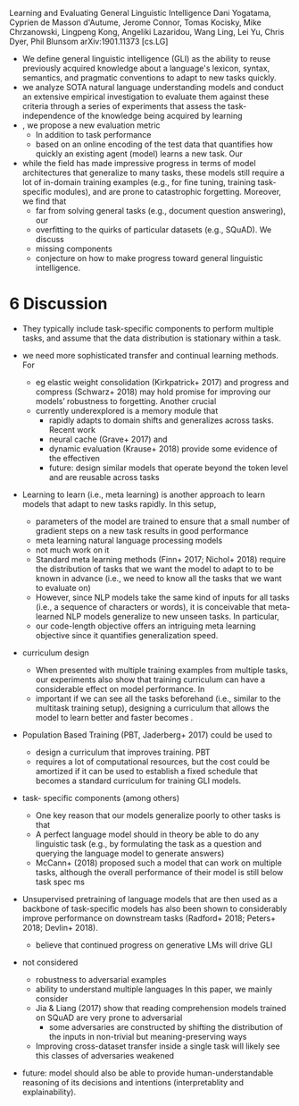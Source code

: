 Learning and Evaluating General Linguistic Intelligence
Dani Yogatama, Cyprien de Masson d'Autume, Jerome Connor, Tomas Kocisky, Mike Chrzanowski, Lingpeng Kong, Angeliki Lazaridou, Wang Ling, Lei Yu, Chris Dyer, Phil Blunsom
arXiv:1901.11373 [cs.LG]

* We define general linguistic intelligence (GLI) as the
  ability to reuse previously acquired knowledge about a language's lexicon,
  syntax, semantics, and pragmatic conventions to adapt to new tasks quickly.
* we analyze SOTA natural language understanding models and conduct an
  extensive empirical investigation to evaluate them against these criteria
  through a series of experiments that
  assess the task-independence of the knowledge being acquired by learning
* , we propose a new evaluation metric
  * In addition to task performance
  * based on an online encoding of the test data that
    quantifies how quickly an existing agent (model) learns a new task.  Our
* while the field has made impressive progress in terms of
  model architectures that generalize to many tasks, these
  models still require a lot of in-domain training examples (e.g., for fine
  tuning, training task-specific modules), and are
  prone to catastrophic forgetting.  Moreover, we find that
  * far from solving general tasks (e.g., document question answering), our
  * overfitting to the quirks of particular datasets (e.g., SQuAD). We discuss
  * missing components
  * conjecture on how to make progress toward general linguistic intelligence.

# 6 Discussion

* They typically include task-specific components to perform multiple tasks,
  and assume that the data distribution is stationary within a task.

* we need more sophisticated transfer and continual learning methods.  For
  * eg elastic weight consolidation (Kirkpatrick+ 2017) and
    progress and compress (Schwarz+ 2018) may hold promise
    for improving our models’ robustness to forgetting. Another crucial
  * currently underexplored is a memory module that
    * rapidly adapts to domain shifts and generalizes across tasks. Recent work
    * neural cache (Grave+ 2017) and
    * dynamic evaluation (Krause+ 2018) provide some evidence of the effectiven
    * future: design similar models that
      operate beyond the token level and are reusable across tasks

* Learning to learn (i.e., meta learning) is another approach to
  learn models that adapt to new tasks rapidly. In this setup,
  * parameters of the model are trained to ensure that
    a small number of gradient steps on a new task results in good performance
  *  meta learning natural language processing models
    * not much work on it
    * Standard meta learning methods (Finn+ 2017; Nichol+ 2018) require the
      distribution of tasks that we want the model to adapt to to be known in
      advance (i.e., we need to know all the tasks that we want to evaluate
      on)
    * However, since NLP models take the same kind of inputs for all tasks
      (i.e., a sequence of characters or words),
      it is conceivable that meta-learned NLP models generalize to new unseen
      tasks. In particular,
    * our code-length objective offers an intriguing meta learning objective
      since it quantifies generalization speed.

* curriculum design
  * When presented with multiple training examples from multiple tasks,
    our experiments also show that
    training curriculum can have a considerable effect on model performance. In
  * important if we can see all the tasks beforehand (i.e., similar to the
    multitask training setup), designing a curriculum that allows the model to
    learn better and faster becomes .

* Population Based Training (PBT, Jaderberg+ 2017) could be used to
  * design a curriculum that improves training. PBT
  * requires a lot of computational resources, but
    the cost could be amortized if it can be used to establish a fixed schedule
    that becomes a standard curriculum for training GLI models.

* task- specific components (among others)
  * One key reason that our models generalize poorly to other tasks is that
  * A perfect language model should in theory be able to do any linguistic task
    (e.g., by formulating the task as a question and querying the language
    model to generate answers)
  * McCann+ (2018) proposed such a model that can work on multiple tasks,
    although the overall performance of their model is still below task spec ms
* Unsupervised pretraining of language models that are then used as a backbone
  of task-specific models has also been shown to considerably improve
  performance on downstream tasks (Radford+ 2018; Peters+ 2018; Devlin+ 2018).
  * believe that continued progress on generative LMs will drive GLI
* not considered
  * robustness to adversarial examples
  * ability to understand multiple languages In this paper, we mainly consider
  * Jia & Liang (2017) show that
    reading comprehension models trained on SQuAD are very prone to adversarial
    * some adversaries are constructed by shifting the distribution of the
      inputs in non-trivial but meaning-preserving ways
  * Improving cross-dataset transfer inside a single task will likely see this
    classes of adversaries weakened
* future: model should also be able to provide human-understandable reasoning
  of its decisions and intentions (interpretablity and explainability).
